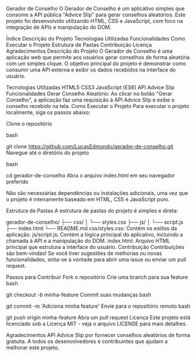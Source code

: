 Gerador de Conselho
O Gerador de Conselho é um aplicativo simples que consome a API pública "Advice Slip" para gerar conselhos aleatórios. Este projeto foi desenvolvido utilizando HTML, CSS e JavaScript, com foco na integração de APIs e manipulação do DOM.

Índice
Descrição do Projeto
Tecnologias Utilizadas
Funcionalidades
Como Executar o Projeto
Estrutura de Pastas
Contribuição
Licença
Agradecimentos
Descrição do Projeto
O Gerador de Conselho é uma aplicação web que permite aos usuários gerar conselhos de forma aleatória com um simples clique. O objetivo principal do projeto é demonstrar como consumir uma API externa e exibir os dados recebidos na interface do usuário.

Tecnologias Utilizadas
HTML5
CSS3
JavaScript (ES6)
API Advice Slip
Funcionalidades
Gerar Conselho Aleatório: Ao clicar no botão "Gerar Conselho", a aplicação faz uma requisição à API Advice Slip e exibe o conselho recebido na tela.
Como Executar o Projeto
Para executar o projeto localmente, siga os passos abaixo:

Clone o repositório

bash

git clone https://github.com/LucasEdmundo/gerador-de-conselho.git
Navegue até o diretório do projeto

bash

cd gerador-de-conselho
Abra o arquivo index.html em seu navegador preferido

Não são necessárias dependências ou instalações adicionais, uma vez que o projeto é inteiramente baseado em HTML, CSS e JavaScript puro.

Estrutura de Pastas
A estrutura de pastas do projeto é simples e direta:

gerador-de-conselho/
├── css/
│   └── styles.css
├── js/
│   └── script.js
├── index.html
└── README.md
css/styles.css: Contém os estilos da aplicação.
js/script.js: Contém a lógica principal do aplicativo, incluindo a chamada à API e a manipulação do DOM.
index.html: Arquivo HTML principal que estrutura a interface do usuário.
Contribuição
Contribuições são bem-vindas! Se você tiver sugestões de melhorias ou novas funcionalidades, sinta-se à vontade para abrir uma issue ou enviar um pull request.

Passos para Contribuir
Fork o repositório
Crie uma branch para sua feature
bash

git checkout -b minha-feature
Commit suas mudanças
bash

git commit -m 'Adiciona minha feature'
Envie para o repositório remoto
bash

git push origin minha-feature
Abra um pull request
Licença
Este projeto está licenciado sob a Licença MIT - veja o arquivo LICENSE para mais detalhes.

Agradecimentos
API Advice Slip por fornecer conselhos aleatórios de forma gratuita.
A todos os desenvolvedores e contribuintes que ajudam a melhorar este projeto.
